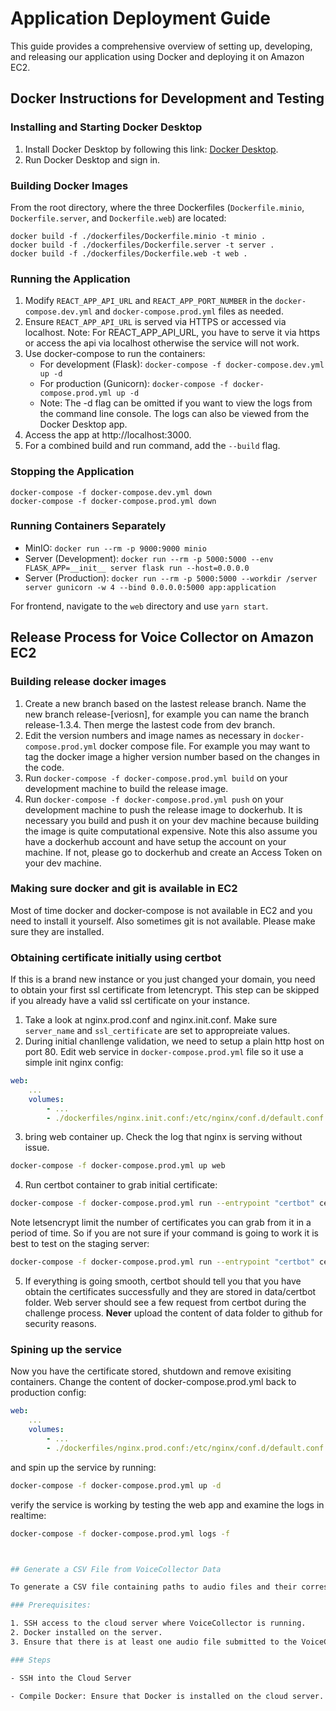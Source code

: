 # **Application Deployment Guide**

This guide provides a comprehensive overview of setting up, developing, and releasing our application using Docker and deploying it on Amazon EC2.

## **Docker Instructions for Development and Testing**

### **Installing and Starting Docker Desktop**

1. Install Docker Desktop by following this link: [Docker Desktop](https://www.docker.com/).
2. Run Docker Desktop and sign in.

### **Building Docker Images**

From the root directory, where the three Dockerfiles (`Dockerfile.minio`, `Dockerfile.server`, and `Dockerfile.web`) are located:

```
docker build -f ./dockerfiles/Dockerfile.minio -t minio .
docker build -f ./dockerfiles/Dockerfile.server -t server .
docker build -f ./dockerfiles/Dockerfile.web -t web .
```

### **Running the Application**

1. Modify `REACT_APP_API_URL` and `REACT_APP_PORT_NUMBER` in the `docker-compose.dev.yml` and `docker-compose.prod.yml` files as needed.
2. Ensure `REACT_APP_API_URL` is served via HTTPS or accessed via localhost.
Note: For REACT_APP_API_URL, you have to serve it via https or access the api via localhost otherwise the service will not work.
3. Use docker-compose to run the containers:
   - For development (Flask): `docker-compose -f docker-compose.dev.yml up -d`
   - For production (Gunicorn): `docker-compose -f docker-compose.prod.yml up -d`
   - Note: The -d flag can be omitted if you want to view the logs from the command line console. The logs can also be viewed from the Docker Desktop app.
4. Access the app at http://localhost:3000.
5. For a combined build and run command, add the `--build` flag.

### **Stopping the Application**

```
docker-compose -f docker-compose.dev.yml down
docker-compose -f docker-compose.prod.yml down
```

### **Running Containers Separately**

- MinIO: `docker run --rm -p 9000:9000 minio`
- Server (Development): `docker run --rm -p 5000:5000 --env FLASK_APP=__init__ server flask run --host=0.0.0.0`
- Server (Production): `docker run --rm -p 5000:5000 --workdir /server server gunicorn -w 4 --bind 0.0.0.0:5000 app:application`

For frontend, navigate to the `web` directory and use `yarn start`.

## **Release Process for Voice Collector on Amazon EC2**

### Building release docker images
1. Create a new branch based on the lastest release branch. Name the new branch release-[veriosn], for example you can name the branch release-1.3.4. Then merge the lastest code from dev branch.
2. Edit the version numbers and image names as necessary in `docker-compose.prod.yml` docker compose file. For example you may want to tag the docker image a higher version number based on the changes in the code.
3. Run `docker-compose -f docker-compose.prod.yml build` on your development machine to build the release image.
4. Run `docker-compose -f docker-compose.prod.yml push` on your development machine to push the release image to dockerhub. It is necessary you build and push it on your dev machine because building the image is quite computational expensive. Note this also assume you have a dockerhub account and have setup the account on your machine. If not, please go to dockerhub and create an Access Token on your dev machine.

### Making sure docker and git is available in EC2

Most of time docker and docker-compose is not available in EC2 and you need to install it yourself. Also sometimes git is not available. Please make sure they are installed.

### Obtaining certificate initially using certbot
If this is a brand new instance or you just changed your domain, you need to obtain your first ssl certificate from letencrypt. This step can be skipped if you already have a valid ssl certificate on your instance.
1. Take a look at nginx.prod.conf and nginx.init.conf. Make sure `server_name` and `ssl_certificate` are set to appropreiate values. 
2. During initial chanllenge validation, we need to setup a plain http host on port 80. Edit web service in `docker-compose.prod.yml` file so it use a simple init nginx config:
``` yml
web:
    ...
    volumes:
        - ...
        - ./dockerfiles/nginx.init.conf:/etc/nginx/conf.d/default.conf
```
3. bring web container up. Check the log that nginx is serving without issue.
``` bash
docker-compose -f docker-compose.prod.yml up web
```
4. Run certbot container to grab initial certificate:
``` bash
docker-compose -f docker-compose.prod.yml run --entrypoint "certbot" certbot certonly --webroot --webroot-path=/var/www/certbot --email admin@happyprime.io --agree-tos --no-eff-email -d voicecollector.happyprime.io
```
Note letsencrypt limit the number of certificates you can grab from it in a period of time. So if you are not sure if your command is going to work it is best to test on the staging server:
``` bash
docker-compose -f docker-compose.prod.yml run --entrypoint "certbot" certbot certonly --webroot --webroot-path=/var/www/certbot --email admin@happyprime.io --agree-tos --no-eff-email -d voicecollector.happyprime.io --staging
```
5. If everything is going smooth, certbot should tell you that you have obtain the certificates successfully and they are stored in data/certbot folder. Web server should see a few request from certbot during the challenge process. **Never** upload the content of data folder to github for security reasons.

### Spining up the service
Now you have the certificate stored, shutdown and remove exisiting containers. Change the content of docker-compose.prod.yml back to production config:
``` yml
web:
    ...
    volumes:
        - ...
        - ./dockerfiles/nginx.prod.conf:/etc/nginx/conf.d/default.conf
```
and spin up the service by running:
``` bash
docker-compose -f docker-compose.prod.yml up -d
```
verify the service is working by testing the web app and examine the logs in realtime:
``` bash
docker-compose -f docker-compose.prod.yml logs -f



## Generate a CSV File from VoiceCollector Data

To generate a CSV file containing paths to audio files and their corresponding transcriptions from the VoiceCollector data, follow these steps. 

### Prerequisites:

1. SSH access to the cloud server where VoiceCollector is running.
2. Docker installed on the server.
3. Ensure that there is at least one audio file submitted to the VoiceCollector system.

### Steps

- SSH into the Cloud Server

- Compile Docker: Ensure that Docker is installed on the cloud server. 
